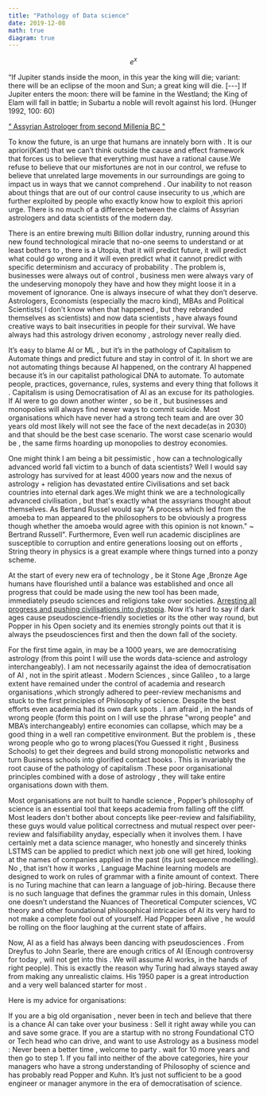 ```yaml
---
title: "Pathology of Data science"
date: 2019-12-08
math: true
diagram: true
---
```

$$e^x$$

“If Jupiter stands inside the moon, in this year the king will die; variant: there will be an eclipse of the moon and Sun; a great king will die. [---] If Jupiter enters the moon: there will be famine in the Westland; the King of Elam will fall in battle; in Subartu a noble will revolt against his lord. (Hunger 1992, 100: 60) 

 [“ Assyrian Astrologer from second Millenia BC " ](https://www.staff.science.uu.nl/~gent0113/va/downloads/ancient_astrology.pdf)

To know the future, is an urge that humans are innately born with . It is our apriori(Kant) that we can’t think outside the cause and effect framework that forces us to believe that everything must have a rational cause.We refuse to believe that our misfortunes are not in our control, we refuse to believe that unrelated large movements in our surroundings are going to impact us in ways that we cannot comprehend . Our inability to not reason about things that are out of our control cause insecurity to us ,which are further exploited by people who exactly know how to exploit this apriori urge. There is no much of a difference between the claims of Assyrian astrologers and data scientists of the modern day.

There is an entire brewing multi Billion dollar industry, running around this new found technological miracle that no-one seems to understand or at least bothers to , there is a Utopia, that it will predict future, it will predict what could go wrong and it will even predict what it cannot predict with specific determinism and accuracy of probability . The problem is, businesses were always out of control , business men were always vary of the undeserving monopoly they have and how they might loose it in a movement of ignorance. One is always insecure of what they don’t deserve. Astrologers, Economists (especially the macro kind), MBAs and Political Scientists( I don't know when that happened , but they rebranded themselves as scientists) and now data scientists , have always found creative ways to bait insecurities in people for their survival. We have always had this astrology driven economy , astrology never really died. 

It’s easy to blame AI or ML , but it’s in the pathology of Capitalism to Automate things and predict future and stay in control of it. In short we are not automating things because AI happened, on the contrary AI happened because it’s in our capitalist pathological DNA to automate. To automate people, practices, governance, rules, systems and every thing that follows it . Capitalism is using Democratisation of AI as an excuse for its pathologies. If AI were to go down another winter , so be it , but businesses and monopolies will always find newer ways to commit suicide. Most organisations which have never had a strong tech team and are over 30 years old most likely will not see the face of the next decade(as in 2030) and that should be the best case scenario. The worst case scenario would be , the same firms hoarding up monopolies to destroy economies.

One might think I am being a bit pessimistic , how can a technologically advanced world fall victim to a bunch of data scientists? Well I would say astrology has survived for at least 4000 years now and the nexus of astrology + religion has devastated entire Civilisations and set back countries into eternal dark ages.We might think we are a technologically advanced civilisation , but that's exactly what the assyrians thought about themselves. As Bertand Russel would say "A process which led from the amoeba to man appeared to the philosophers to be obviously a progress though whether the amoeba would agree with this opinion is not known." ~ Bertrand Russell". Furthermore, Even well run academic disciplines are susceptible to corruption and entire generations loosing out on efforts , String theory in physics is a great example where things turned into a ponzy scheme.

At the start of every new era of technology , be it Stone Age ,Bronze Age humans have flourished until a balance was established and once all progress that could be made using the new tool has been made, immediately pseudo sciences and religions take over societies. [Arresting all progress and pushing civilisations into dystopia](http://humanism.su/en/articles.phtml?num=000066). Now it’s hard to say if dark ages cause pseudoscience-friendly societies or its the other way round, but Popper in his Open society and its enemies strongly points out that it is always the pseudosciences first and then the down fall of the society.

For the first time again, in may be a 1000 years, we are democratising astrology (from this point I will use the words data-science and astrology interchangeably). I am not necessarily against the idea of democratisation of AI , not in the spirit atleast . Modern Sciences , since Galileo , to a large extent have remained under the control of academia and research organisations ,which strongly adhered to peer-review mechanisms and stuck to the first principles of Philosophy of science. Despite the best efforts even academia had its own dark spots . I am afraid , in the hands of wrong people (form this point on I will use the phrase "wrong people" and MBA’s interchangeably) entire economies can collapse, which may be a good thing in a well ran competitive environment. But the problem is , these wrong people who go to wrong places(You Guessed it right , Business Schools) to get their degrees and build strong monopolistic networks and turn Business schools into glorified contact books . This is invariably the root cause of the pathology of capitalism .These poor organisational principles combined with a dose of astrology , they will take entire organisations down with them.

Most organisations are not built to handle science , Popper’s philosophy of science is an essential tool that keeps academia from falling off the cliff. Most leaders don't bother about concepts like peer-review and falsifiability, these guys would value political correctness and mutual respect over peer-review and falsifiability anyday, especially when it involves them. I have certainly met a data science manager, who honestly and sincerely thinks LSTMS can be applied to predict which next job one will get hired, looking at the names of companies applied in the past (its just sequence modelling). No , that isn’t how it works , Language Machine learning models are designed to work on rules of grammar with a finite amount of context. There is no Turing machine that can learn a language of job-hiring. Because there is no such language that defines the grammar rules in this domain, Unless one doesn’t understand the Nuances of Theoretical Computer sciences, VC theory and other foundational philosophical intricacies of AI its very hard to not make a complete fool out of yourself. Had Popper been alive , he would be rolling on the floor laughing at the current state of affairs.

Now, AI as a field has always been dancing with pseudosciences . From Dreyfus to John Searle, there are enough critics of AI (Enough controversy for today , will not get into this . We will assume AI works, in the hands of right people). This is exactly the reason why Turing had always stayed away from making any unrealistic claims. His 1950 paper is a great introduction and a very well balanced starter for most .

Here is my advice for organisations:

If you are a big old organisation , never been in tech and believe that there is a chance AI can take over your business : Sell it right away while you can and save some grace.
If you are a startup with no strong Foundational CTO or Tech head who can drive, and want to use Astrology as a business model : Never been a better time , welcome to party . wait for 10 more years and then go to step 1.
If you fall into neither of the above categories, hire your managers who have a strong understanding of Philosophy of science and has probably read Popper and Kuhn. It’s just not sufficient to be a good engineer or manager anymore in the era of democratisation of science.